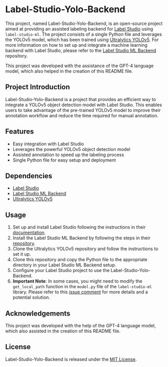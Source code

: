 # Label-Studio-Yolo-Backend

This project, named Label-Studio-Yolo-Backend, is an open-source project aimed at providing an assisted labeling backend for [Label Studio](https://labelstud.io/) using `label-studio-ml`. The project consists of a single Python file and leverages the YOLOv5 model, which has been trained using [Ultralytics YOLOv5](https://github.com/ultralytics/yolov5). For more information on how to set up and integrate a machine learning backend with Label Studio, please refer to the [Label Studio ML Backend](https://github.com/heartexlabs/label-studio-ml-backend) repository.

This project was developed with the assistance of the GPT-4 language model, which also helped in the creation of this README file.

## Project Introduction

Label-Studio-Yolo-Backend is a project that provides an efficient way to integrate a YOLOv5 object detection model with Label Studio. This enables users to take advantage of the pre-trained YOLOv5 model to improve their annotation workflow and reduce the time required for manual annotation.

## Features

- Easy integration with Label Studio
- Leverages the powerful YOLOv5 object detection model
- Assisted annotation to speed up the labeling process
- Single Python file for easy setup and deployment

## Dependencies

- [Label Studio](https://labelstud.io/)
- [Label Studio ML Backend](https://github.com/heartexlabs/label-studio-ml-backend)
- [Ultralytics YOLOv5](https://github.com/ultralytics/yolov5)

## Usage

1. Set up and install Label Studio following the instructions in their [documentation](https://labelstud.io/guide/install.html).
2. Install the Label Studio ML Backend by following the steps in their [repository](https://github.com/heartexlabs/label-studio-ml-backend).
3. Clone the Ultralytics YOLOv5 repository and follow the instructions to set it up.
4. Clone this repository and copy the Python file to the appropriate directory in your Label Studio ML Backend setup.
5. Configure your Label Studio project to use the Label-Studio-Yolo-Backend.
6. **Important Note**: In some cases, you might need to modify the `get_local_path` function in the `model.py` file of the `label-studio-ml` library. Please refer to this [issue comment](https://github.com/heartexlabs/label-studio-ml-backend/issues/143#issuecomment-1495685625) for more details and a potential solution.

## Acknowledgements

This project was developed with the help of the GPT-4 language model, which also assisted in the creation of this README file.

## License

Label-Studio-Yolo-Backend is released under the [MIT License](https://opensource.org/licenses/MIT).

